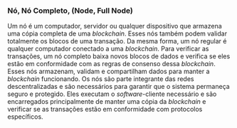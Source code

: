 ### Nó, Nó Completo,  (Node, Full Node)

Um nó é um computador, servidor ou qualquer dispositivo que armazena uma cópia completa de uma _blockchain_. Esses nós também podem validar totalmente os blocos de uma transação. Da mesma forma, um nó regular é qualquer computador conectado a uma _blockchain_. Para verificar as transações, um nó completo baixa novos blocos de dados e verifica se eles estão em conformidade com as regras de consenso dessa _blockchain_. Esses nós armazenam, validam e compartilham dados para manter a _blockchain_ funcionando. Os nós são parte integrante das redes descentralizadas e são necessários para garantir que o sistema permaneça seguro e protegido. Eles executam o _software_-cliente necessário e são encarregados principalmente de manter uma cópia da _blockchain_ e verificar se as transações estão em conformidade com protocolos específicos.

